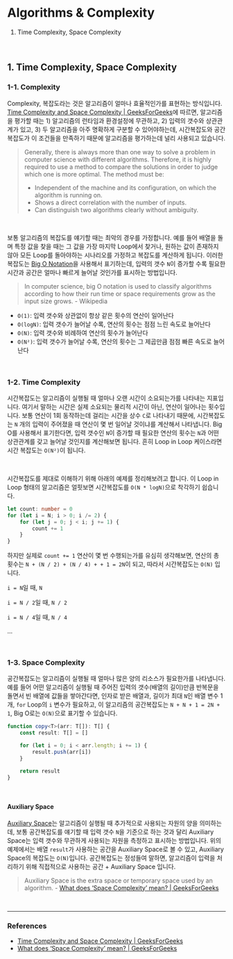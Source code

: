 # Algorithms & Complexity

1. Time Complexity, Space Complexity

<br />

## 1. Time Complexity, Space Complexity

### 1-1. Complexity

Complexity, 복잡도라는 것은 알고리즘이 얼마나 효율적인가를 표현하는 방식입니다. [Time Complexity and Space Complexity | GeeksForGeeks](https://www.geeksforgeeks.org/time-complexity-and-space-complexity/)에 따르면, 알고리즘을 평가할 때는 1) 알고리즘의 런타임과 환경설정에 무관하고, 2) 입력의 갯수와 상관관계가 있고, 3) 두 알고리즘을 아주 명확하게 구분할 수 있어야하는데, 시간복잡도와 공간복잡도가 이 조건들을 만족하기 때문에 알고리즘을 평가하는데 널리 사용되고 있습니다.

> Generally, there is always more than one way to solve a problem in computer science with different algorithms. Therefore, it is highly required to use a method to compare the solutions in order to judge which one is more optimal. The method must be:
> - Independent of the machine and its configuration, on which the algorithm is running on.
> - Shows a direct correlation with the number of inputs.
> - Can distinguish two algorithms clearly without ambiguity.

<br />

보통 알고리즘의 복잡도를 얘기할 때는 최악의 경우를 가정합니다. 예를 들어 배열을 돌며 특정 값을 찾을 때는 그 값을 가장 마지막 Loop에서 찾거나, 원하는 값이 존재하지 않아 모든 Loop를 돌아야하는 시나리오를 가정하고 복잡도를 계산하게 됩니다. 이러한 복잡도는 [Big O Notation](https://en.wikipedia.org/wiki/Big_O_notation)을 사용해서 표기하는데, 입력의 갯수 `N`이 증가할 수록 필요한 시간과 공간은 얼마나 빠르게 늘어날 것인가를 표시하는 방법입니다.

> In computer science, big O notation is used to classify algorithms according to how their run time or space requirements grow as the input size grows. - Wikipedia

- `O(1)`: 입력 갯수와 상관없이 항상 같은 횟수의 연산이 일어난다
- `O(logN)`: 입력 갯수가 늘어날 수록, 연산의 횟수는 점점 느린 속도로 늘어난다
- `O(N)`: 입력 갯수와 비례하여 연산의 횟수가 늘어난다
- `O(N²)`: 입력 갯수가 늘어날 수록, 연산의 횟수는 그 제곱만큼 점점 빠른 속도로 늘어난다

<br />

### 1-2. Time Complexity

시간복잡도는 알고리즘이 실행될 때 얼마나 오랜 시간이 소요되는가를 나타내는 지표입니다. 여기서 말하는 시간은 실제 소요되는 물리적 시간이 아닌, 연산이 일어나는 횟수입니다. 보통 연산이 1회 동작하는데 걸리는 시간을 상수 `C`로 나타내기 때문에, 시간복잡도는 `N` 개의 입력이 주어졌을 때 연산이 몇 번 일어날 것이냐를 계산해서 나타냅니다. Big O를 사용해서 표기한다면, 입력 갯수인 `N`이 증가할 때 필요한 연산의 횟수는 `N`과 어떤 상관관계를 갖고 늘어날 것인지를 계산해보면 됩니다. 흔히 Loop in Loop 케이스라면 시간 복잡도는 `O(N²)`이 됩니다.

<br />

시간복잡도를 제대로 이해하기 위해 아래의 예제를 정리해보려고 합니다. 이 Loop in Loop 형태의 알고리즘은 얼핏보면 시간복잡도를 `O(N * logN)`으로 착각하기 쉽습니다.

```typescript
let count: number = 0
for (let i = N; i > 0; i /= 2) {
    for (let j = 0; j < i; j += 1) {
        count += 1
    }
}
```

하지만 실제로 `count += 1` 연산이 몇 번 수행되는가를 유심히 생각해보면, 연산의 총 횟수는 `N + (N / 2) + (N / 4) + + 1 = 2N`이 되고, 따라서 시간복잡도는 `O(N)` 입니다.

`i = N`일 때, `N`

`i = N / 2`일 때, `N / 2`

`i = N / 4`일 때, `N / 4`

...

<br />

### 1-3. Space Complexity

공간복잡도는 알고리즘이 실행될 때 얼마나 많은 양의 리소스가 필요한가를 나타냅니다. 예를 들어 어떤 알고리즘이 실행될 때 주어진 입력의 갯수(배열의 길이)만큼 반복문을 돌면서 빈 배열에 값들을 쌓아간다면, 인자로 받은 배열과, 길이가 최대 `N`인 배열 변수 1 개, `for` Loop의 `i` 변수가 필요하고, 이 알고리즘의 공간복잡도는 `N + N + 1 = 2N + 1`, Big O로는 `O(N)`으로 표기할 수 있습니다.

```typescript
function copy<T>(arr: T[]): T[] {
    const result: T[] = []

    for (let i = 0; i < arr.length; i += 1) {
        result.push(arr[i])
    }

    return result
}
```

<br />

#### Auxiliary Space

[Auxiliary Space](https://en.wikipedia.org/wiki/Space_complexity#Auxiliary_space_complexity)는 알고리즘이 실행될 때 추가적으로 사용되는 자원의 양을 의미하는데, 보통 공간복잡도를 얘기할 때 입력 갯수 `N`을 기준으로 하는 것과 달리 Auxiliary Space는 입력 갯수와 무관하게 사용되는 자원을 측정하고 표시하는 방법입니다. 위의 예제에서는 배열 `result`가 사용하는 공간을 Auxiliary Space로 볼 수 있고, Auxiliary Space의 복잡도는 `O(N)`입니다. 공간복잡도는 정성들여 말하면, 알고리즘이 입력을 처리하기 위해 직접적으로 사용하는 공간 + Auxiliary Space 입니다.

> Auxiliary Space is the extra space or temporary space used by an algorithm. - [What does ‘Space Complexity’ mean? | GeeksForGeeks](https://www.geeksforgeeks.org/g-fact-86/)

<br />

---

### References

- [Time Complexity and Space Complexity | GeeksForGeeks](https://www.geeksforgeeks.org/time-complexity-and-space-complexity/)
- [What does ‘Space Complexity’ mean? | GeeksForGeeks](https://www.geeksforgeeks.org/g-fact-86/)
